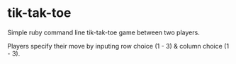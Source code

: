 # tik-tak-toe
Simple ruby command line tik-tak-toe game between two players.

Players specify their move by inputing row choice (1 - 3) & column choice (1 - 3).
